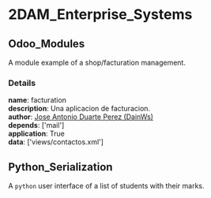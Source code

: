# 2DAM_Enterprise_Systems

## Odoo_Modules

A module example of a shop/facturation management.

### Details
**name**: facturation <br/>
**description**: Una aplicacion de facturacion. <br/>
**author**: [Jose Antonio Duarte Perez (DainWs)](https://github.com/DainWs) <br/>
**depends**: ['mail'] <br/>
**application**: True <br/>
**data**: ['views/contactos.xml'] <br/>

## Python_Serialization

A `python` user interface of a list of students with their marks.
